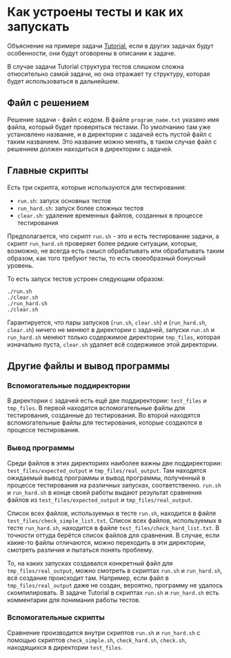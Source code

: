 # Как устроены тесты и как их запускать

Объяснение на примере задачи
[Tutorial](https://github.com/zenkovev/caos_test_system/tree/main/workspace/I-00_tutorial/0_tutorial),
если в других задачах будут особенности, они будут оговорены в описании к задаче.

В случае задачи Tutorial структура тестов слишком сложна относительно самой задачи,
но она отражает ту структуру, которая будет использоваться в дальнейшем.

## Файл с решением

Решение задачи - файл с кодом. В файле `program_name.txt` указано имя файла, который будет
проверяться тестами. По умолчанию там уже установлено название, и в директории с задачей есть пустой
файл с таким названием. Это название можно менять, в таком случае файл с решением должен находиться
в директории с задачей.

## Главные скрипты

Есть три скрипта, которые используются для тестирования:
- `run.sh`: запуск основных тестов
- `run_hard.sh`: запуск более сложных тестов
- `clear.sh`: удаление временных файлов, созданных в процессе тестирования

Предполагается, что скрипт `run.sh` - это и есть тестирование задачи,
а скрипт `run_hard.sh` проверяет более редкие ситуации, которые, возможно,
не всегда есть смысл обрабатывать или обрабатывать таким образом, как того требуют тесты,
то есть своеобразный бонусный уровень.

То есть запуск тестов устроен следующим образом:
```shell
./run.sh
./clear.sh
./run_hard.sh
./clear.sh
```

Гарантируется, что пары запусков (`run.sh`, `clear.sh`) и (`run_hard.sh`, `clear.sh`) ничего не меняют
в директории с задачей, запуски `run.sh` и `run_hard.sh` меняют только содержимое директории
`tmp_files`, которая изначально пуста, `clear.sh` удаляет всё содержимое этой директории.

## Другие файлы и вывод программы

### Вспомогательные поддиректории

В директории с задачей есть ещё две поддиректории: `test_files` и `tmp_files`.
В первой находятся вспомогательные файлы для тестирования,
созданные до тестирования.
Во второй находятся вспомогательные файлы для тестирования,
которые создаются в процессе тестирования.

### Вывод программы

Среди файлов в этих директориях наиболее важны две поддиректории:
`test_files/expected_output` и `tmp_files/real_output`.
Там находятся ожидаемый вывод программы и вывод программы,
полученный в процессе тестирования на различных запусках, соответственно.
`run.sh` и `run_hard.sh` в конце своей работы выдают результат сравнения
файлов из `test_files/expected_output` и `tmp_files/real_output`.

Список всех файлов, используемых в тесте `run.sh`, находится
в файле `test_files/check_simple_list.txt`.
Список всех файлов, используемых в тесте `run_hard.sh`, находится
в файле `test_files/check_hard_list.txt`.
В точности оттуда берётся список файлов для сравнения.
В случае, если какие-то файлы отличаются, можно переходить в эти директории,
смотреть различия и пытаться понять проблему.

То, на каких запусках создавался конкретный файл для `tmp_files/real_output`,
можно смотреть в скриптах `run.sh` и `run_hard.sh`,
всё создание происходит там.
Например, если файл в `tmp_files/real_output` даже не создан,
вероятно, программу не удалось скомпилировать.
В задаче Tutorial в скриптах `run.sh` и `run_hard.sh`
есть комментарии для понимания работы тестов.

### Вспомогательные скрипты

Сравнение производится внутри скриптов `run.sh` и `run_hard.sh`
с помощью скриптов `check_simple.sh`, `check_hard.sh`, `check.sh`,
находящихся в директории `test_files`.
